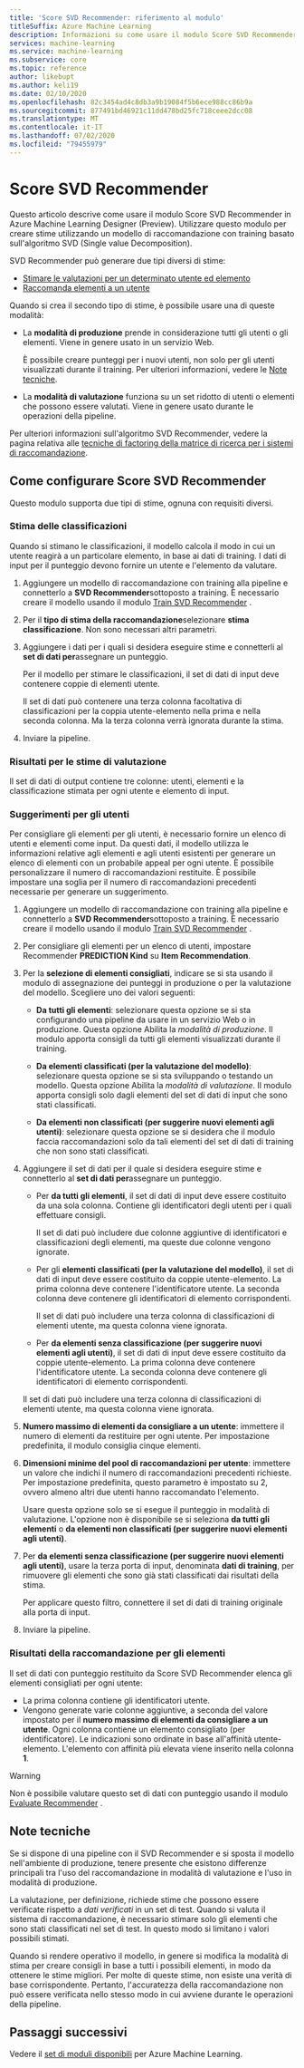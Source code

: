 ```yaml
---
title: 'Score SVD Recommender: riferimento al modulo'
titleSuffix: Azure Machine Learning
description: Informazioni su come usare il modulo Score SVD Recommender in Azure Machine Learning per assegnare punteggi alle stime delle raccomandazioni per un set di dati.
services: machine-learning
ms.service: machine-learning
ms.subservice: core
ms.topic: reference
author: likebupt
ms.author: keli19
ms.date: 02/10/2020
ms.openlocfilehash: 82c3454ad4c8db3a9b19084f5b6ece988cc86b9a
ms.sourcegitcommit: 877491bd46921c11dd478bd25fc718ceee2dcc08
ms.translationtype: MT
ms.contentlocale: it-IT
ms.lasthandoff: 07/02/2020
ms.locfileid: "79455979"
---
```

# <a name="score-svd-recommender"></a>Score SVD Recommender

Questo articolo descrive come usare il modulo Score SVD Recommender in Azure Machine Learning Designer (Preview). Utilizzare questo modulo per creare stime utilizzando un modello di raccomandazione con training basato sull'algoritmo SVD (Single value Decomposition).

SVD Recommender può generare due tipi diversi di stime:

- [Stimare le valutazioni per un determinato utente ed elemento](#prediction-of-ratings)
- [Raccomanda elementi a un utente](#recommendations-for-users)

Quando si crea il secondo tipo di stime, è possibile usare una di queste modalità:

- La **modalità di produzione** prende in considerazione tutti gli utenti o gli elementi. Viene in genere usato in un servizio Web.

  È possibile creare punteggi per i nuovi utenti, non solo per gli utenti visualizzati durante il training. Per ulteriori informazioni, vedere le [Note tecniche](#technical-notes). 

- La **modalità di valutazione** funziona su un set ridotto di utenti o elementi che possono essere valutati. Viene in genere usato durante le operazioni della pipeline.

Per ulteriori informazioni sull'algoritmo SVD Recommender, vedere la pagina relativa alle [tecniche di factoring della matrice di ricerca per i sistemi di raccomandazione](https://datajobs.com/data-science-repo/Recommender-Systems-[Netflix].pdf).

## <a name="how-to-configure-score-svd-recommender"></a>Come configurare Score SVD Recommender

Questo modulo supporta due tipi di stime, ognuna con requisiti diversi. 

###  <a name="prediction-of-ratings"></a>Stima delle classificazioni

Quando si stimano le classificazioni, il modello calcola il modo in cui un utente reagirà a un particolare elemento, in base ai dati di training. I dati di input per il punteggio devono fornire un utente e l'elemento da valutare.

1. Aggiungere un modello di raccomandazione con training alla pipeline e connetterlo a **SVD Recommender**sottoposto a training. È necessario creare il modello usando il modulo [Train SVD Recommender](train-SVD-recommender.md) .

2. Per il **tipo di stima della raccomandazione**selezionare **stima classificazione**. Non sono necessari altri parametri.

3. Aggiungere i dati per i quali si desidera eseguire stime e connetterli al **set di dati per**assegnare un punteggio.

   Per il modello per stimare le classificazioni, il set di dati di input deve contenere coppie di elementi utente.

   Il set di dati può contenere una terza colonna facoltativa di classificazioni per la coppia utente-elemento nella prima e nella seconda colonna. Ma la terza colonna verrà ignorata durante la stima.

4. Inviare la pipeline.

### <a name="results-for-rating-predictions"></a>Risultati per le stime di valutazione 

Il set di dati di output contiene tre colonne: utenti, elementi e la classificazione stimata per ogni utente e elemento di input.

###  <a name="recommendations-for-users"></a>Suggerimenti per gli utenti 

Per consigliare gli elementi per gli utenti, è necessario fornire un elenco di utenti e elementi come input. Da questi dati, il modello utilizza le informazioni relative agli elementi e agli utenti esistenti per generare un elenco di elementi con un probabile appeal per ogni utente. È possibile personalizzare il numero di raccomandazioni restituite. È possibile impostare una soglia per il numero di raccomandazioni precedenti necessarie per generare un suggerimento.

1. Aggiungere un modello di raccomandazione con training alla pipeline e connetterlo a **SVD Recommender**sottoposto a training.  È necessario creare il modello usando il modulo [Train SVD Recommender](train-svd-recommender.md) .

2. Per consigliare gli elementi per un elenco di utenti, impostare Recommender **PREDICTION Kind** su **Item Recommendation**.

3. Per la **selezione di elementi consigliati**, indicare se si sta usando il modulo di assegnazione dei punteggi in produzione o per la valutazione del modello. Scegliere uno dei valori seguenti:

    - **Da tutti gli elementi**: selezionare questa opzione se si sta configurando una pipeline da usare in un servizio Web o in produzione.  Questa opzione Abilita la *modalità di produzione*. Il modulo apporta consigli da tutti gli elementi visualizzati durante il training.

    - **Da elementi classificati (per la valutazione del modello)**: selezionare questa opzione se si sta sviluppando o testando un modello. Questa opzione Abilita la *modalità di valutazione*. Il modulo apporta consigli solo dagli elementi del set di dati di input che sono stati classificati.
    
    - **Da elementi non classificati (per suggerire nuovi elementi agli utenti)**: selezionare questa opzione se si desidera che il modulo faccia raccomandazioni solo da tali elementi del set di dati di training che non sono stati classificati. 

4. Aggiungere il set di dati per il quale si desidera eseguire stime e connetterlo al **set di dati per**assegnare un punteggio.

    - Per **da tutti gli elementi**, il set di dati di input deve essere costituito da una sola colonna. Contiene gli identificatori degli utenti per i quali effettuare consigli.

      Il set di dati può includere due colonne aggiuntive di identificatori e classificazioni degli elementi, ma queste due colonne vengono ignorate. 

    - Per gli **elementi classificati (per la valutazione del modello)**, il set di dati di input deve essere costituito da coppie utente-elemento. La prima colonna deve contenere l'identificatore utente. La seconda colonna deve contenere gli identificatori di elemento corrispondenti.

      Il set di dati può includere una terza colonna di classificazioni di elementi utente, ma questa colonna viene ignorata.

    - Per **da elementi senza classificazione (per suggerire nuovi elementi agli utenti)**, il set di dati di input deve essere costituito da coppie utente-elemento. La prima colonna deve contenere l'identificatore utente. La seconda colonna deve contenere gli identificatori di elemento corrispondenti.

     Il set di dati può includere una terza colonna di classificazioni di elementi utente, ma questa colonna viene ignorata.

5. **Numero massimo di elementi da consigliare a un utente**: immettere il numero di elementi da restituire per ogni utente. Per impostazione predefinita, il modulo consiglia cinque elementi.

6. **Dimensioni minime del pool di raccomandazioni per utente**: immettere un valore che indichi il numero di raccomandazioni precedenti richieste. Per impostazione predefinita, questo parametro è impostato su 2, ovvero almeno altri due utenti hanno raccomandato l'elemento.

   Usare questa opzione solo se si esegue il punteggio in modalità di valutazione. L'opzione non è disponibile se si seleziona **da tutti gli elementi** o **da elementi non classificati (per suggerire nuovi elementi agli utenti)**.

7.  Per **da elementi senza classificazione (per suggerire nuovi elementi agli utenti)**, usare la terza porta di input, denominata **dati di training**, per rimuovere gli elementi che sono già stati classificati dai risultati della stima.

    Per applicare questo filtro, connettere il set di dati di training originale alla porta di input.

8. Inviare la pipeline.

### <a name="results-of-item-recommendation"></a>Risultati della raccomandazione per gli elementi

Il set di dati con punteggio restituito da Score SVD Recommender elenca gli elementi consigliati per ogni utente:

- La prima colonna contiene gli identificatori utente.
- Vengono generate varie colonne aggiuntive, a seconda del valore impostato per il **numero massimo di elementi da consigliare a un utente**. Ogni colonna contiene un elemento consigliato (per identificatore). Le indicazioni sono ordinate in base all'affinità utente-elemento. L'elemento con affinità più elevata viene inserito nella colonna **1**.

> [!WARNING]
> Non è possibile valutare questo set di dati con punteggio usando il modulo [Evaluate Recommender](evaluate-recommender.md) .


##  <a name="technical-notes"></a>Note tecniche

Se si dispone di una pipeline con il SVD Recommender e si sposta il modello nell'ambiente di produzione, tenere presente che esistono differenze principali tra l'uso del raccomandazione in modalità di valutazione e l'uso in modalità di produzione.

La valutazione, per definizione, richiede stime che possono essere verificate rispetto a *dati verificati* in un set di test. Quando si valuta il sistema di raccomandazione, è necessario stimare solo gli elementi che sono stati classificati nel set di test. In questo modo si limitano i valori possibili stimati.

Quando si rendere operativo il modello, in genere si modifica la modalità di stima per creare consigli in base a tutti i possibili elementi, in modo da ottenere le stime migliori. Per molte di queste stime, non esiste una verità di base corrispondente. Pertanto, l'accuratezza della raccomandazione non può essere verificata nello stesso modo in cui avviene durante le operazioni della pipeline.


## <a name="next-steps"></a>Passaggi successivi

Vedere il [set di moduli disponibili](module-reference.md) per Azure Machine Learning. 
